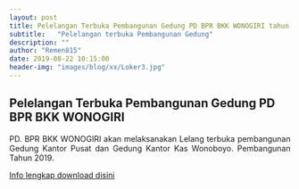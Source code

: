 ```yaml
---
layout: post
title: Pelelangan Terbuka Pembangunan Gedung PD BPR BKK WONOGIRI tahun 2019
subtitle:   "Pelelangan terbuka Pembangunan Gedung"
description: ""
author: "Remen815"
date: 2019-08-22 10:15:00
header-img: "images/blog/xx/Loker3.jpg"
---
```



## Pelelangan Terbuka Pembangunan Gedung PD BPR BKK WONOGIRI
<div style="text-align: justify;">
PD. BPR BKK WONOGIRI akan melaksanakan Lelang terbuka pembangunan Gedung Kantor Pusat dan Gedung Kantor Kas Wonoboyo.
Pembangunan Tahun 2019.</div>

[Info lengkap download disini](/publikasi/Pembangunan/LELANG_PERLUASAN_1.pdf)
